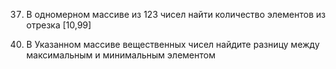 <!-- 31. Задать массив из 8 элементов и вывести их на экран  -->

<!-- 32. Задать массив из 8 элементов, заполненных нулями и единицами вывести их на экран  -->

<!-- 33. Задать массив из 12 элементов, заполненных числами из [0,9]. Найти сумму положительных/отрицательных элементов массива -->

<!-- 34. Написать программу замену элементов массива на противоположные -->

<!-- 35. Определить, присутствует ли в заданном массиве, некоторое число  -->

<!-- 36. Задать массив, заполнить случайными положительными трёхзначными числами. Показать количество нечетных\четных чисел -->

37. В одномерном массиве из 123 чисел найти количество элементов из отрезка [10,99]

<!-- 38. Найти сумму чисел одномерного массива стоящих на нечетной позиции -->

<!-- 39. Найти произведение пар чисел в одномерном массиве. Парой считаем первый и последний элемент, второй и предпоследний и т.д. -->

40. В Указанном массиве вещественных чисел найдите разницу между максимальным и минимальным элементом
 